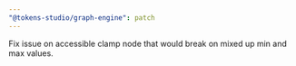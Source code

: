 ```yaml
---
"@tokens-studio/graph-engine": patch
---
```


Fix issue on accessible clamp node that would break on mixed up min and max values.

